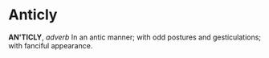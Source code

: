 # Anticly

**AN'TICLY**, _adverb_ In an antic manner; with odd postures and gesticulations; with fanciful appearance.